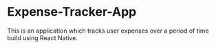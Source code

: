 # Expense-Tracker-App
This is an application which tracks user expenses over a period of time build using React Native.
